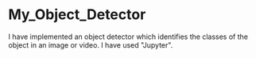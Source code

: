 # My_Object_Detector
I have implemented an object detector which identifies the classes of the object in an image or video. I have used "Jupyter".
